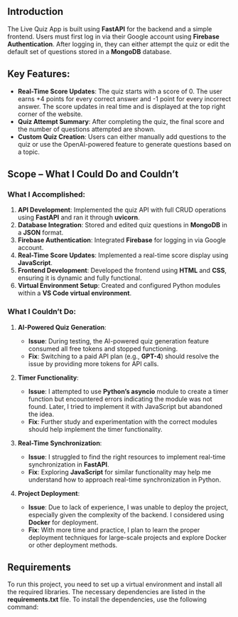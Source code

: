 ## Introduction
The Live Quiz App is built using **FastAPI** for the backend and a simple frontend. Users must first log in via their Google account using **Firebase Authentication**. After logging in, they can either attempt the quiz or edit the default set of questions stored in a **MongoDB** database.

## Key Features:
- **Real-Time Score Updates**: The quiz starts with a score of 0. The user earns +4 points for every correct answer and -1 point for every incorrect answer. The score updates in real time and is displayed at the top right corner of the website.
- **Quiz Attempt Summary**: After completing the quiz, the final score and the number of questions attempted are shown.
- **Custom Quiz Creation**: Users can either manually add questions to the quiz or use the OpenAI-powered feature to generate questions based on a topic.

## Scope – What I Could Do and Couldn’t

### What I Accomplished:
1. **API Development**: Implemented the quiz API with full CRUD operations using **FastAPI** and ran it through **uvicorn**.
2. **Database Integration**: Stored and edited quiz questions in **MongoDB** in a **JSON** format.
3. **Firebase Authentication**: Integrated **Firebase** for logging in via Google account.
4. **Real-Time Score Updates**: Implemented a real-time score display using **JavaScript**.
5. **Frontend Development**: Developed the frontend using **HTML** and **CSS**, ensuring it is dynamic and fully functional.
6. **Virtual Environment Setup**: Created and configured Python modules within a **VS Code virtual environment**.

### What I Couldn’t Do:
1. **AI-Powered Quiz Generation**:
    - **Issue**: During testing, the AI-powered quiz generation feature consumed all free tokens and stopped functioning.
    - **Fix**: Switching to a paid API plan (e.g., **GPT-4**) should resolve the issue by providing more tokens for API calls.
   
2. **Timer Functionality**:
    - **Issue**: I attempted to use **Python’s asyncio** module to create a timer function but encountered errors indicating the module was not found. Later, I tried to implement it with JavaScript but abandoned the idea.
    - **Fix**: Further study and experimentation with the correct modules should help implement the timer functionality.
   
3. **Real-Time Synchronization**:
    - **Issue**: I struggled to find the right resources to implement real-time synchronization in **FastAPI**.
    - **Fix**: Exploring **JavaScript** for similar functionality may help me understand how to approach real-time synchronization in Python.
   
4. **Project Deployment**:
    - **Issue**: Due to lack of experience, I was unable to deploy the project, especially given the complexity of the backend. I considered using **Docker** for deployment.
    - **Fix**: With more time and practice, I plan to learn the proper deployment techniques for large-scale projects and explore Docker or other deployment methods.

## Requirements
To run this project, you need to set up a virtual environment and install all the required libraries. The necessary dependencies are listed in the **requirements.txt** file. To install the dependencies, use the following command:

